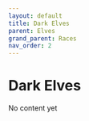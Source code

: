 ```yaml
---
layout: default
title: Dark Elves
parent: Elves
grand_parent: Races
nav_order: 2
---
```


# Dark Elves

No content yet